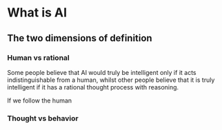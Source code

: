 # What is AI
## The two dimensions of definition
### Human vs rational

Some people believe that AI would truly be intelligent only if it acts indistinguishable from a human, whilst other people believe that it is truly intelligent if it has a rational thought process with reasoning.

If we follow the human 

### Thought vs behavior
